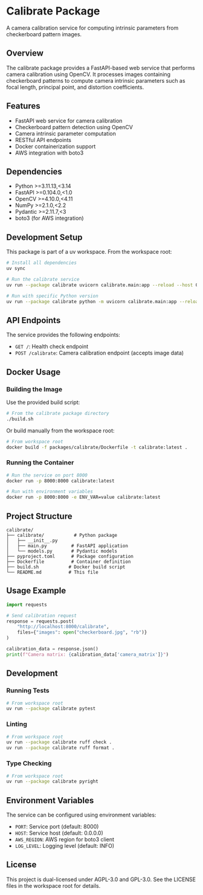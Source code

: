 # Calibrate Package

A camera calibration service for computing intrinsic parameters from checkerboard pattern images.

## Overview

The calibrate package provides a FastAPI-based web service that performs camera calibration using OpenCV. It processes images containing checkerboard patterns to compute camera intrinsic parameters such as focal length, principal point, and distortion coefficients.

## Features

- FastAPI web service for camera calibration
- Checkerboard pattern detection using OpenCV
- Camera intrinsic parameter computation
- RESTful API endpoints
- Docker containerization support
- AWS integration with boto3

## Dependencies

- Python >=3.11.13,<3.14
- FastAPI >=0.104.0,<1.0
- OpenCV >=4.10.0,<4.11
- NumPy >=2.1.0,<2.2
- Pydantic >=2.11.7,<3
- boto3 (for AWS integration)

## Development Setup

This package is part of a uv workspace. From the workspace root:

```bash
# Install all dependencies
uv sync

# Run the calibrate service
uv run --package calibrate uvicorn calibrate.main:app --reload --host 0.0.0.0 --port 8000

# Run with specific Python version
uv run --package calibrate python -m uvicorn calibrate.main:app --reload
```

## API Endpoints

The service provides the following endpoints:

- `GET /`: Health check endpoint
- `POST /calibrate`: Camera calibration endpoint (accepts image data)

## Docker Usage

### Building the Image

Use the provided build script:

```bash
# From the calibrate package directory
./build.sh
```

Or build manually from the workspace root:

```bash
# From workspace root
docker build -f packages/calibrate/Dockerfile -t calibrate:latest .
```

### Running the Container

```bash
# Run the service on port 8000
docker run -p 8000:8000 calibrate:latest

# Run with environment variables
docker run -p 8000:8000 -e ENV_VAR=value calibrate:latest
```

## Project Structure

```
calibrate/
├── calibrate/           # Python package
│   ├── __init__.py
│   ├── main.py         # FastAPI application
│   └── models.py       # Pydantic models
├── pyproject.toml      # Package configuration
├── Dockerfile          # Container definition
├── build.sh           # Docker build script
└── README.md          # This file
```

## Usage Example

```python
import requests

# Send calibration request
response = requests.post(
    "http://localhost:8000/calibrate",
    files={"images": open("checkerboard.jpg", "rb")}
)

calibration_data = response.json()
print(f"Camera matrix: {calibration_data['camera_matrix']}")
```

## Development

### Running Tests

```bash
# From workspace root
uv run --package calibrate pytest
```

### Linting

```bash
# From workspace root
uv run --package calibrate ruff check .
uv run --package calibrate ruff format .
```

### Type Checking

```bash
# From workspace root
uv run --package calibrate pyright
```

## Environment Variables

The service can be configured using environment variables:

- `PORT`: Service port (default: 8000)
- `HOST`: Service host (default: 0.0.0.0)
- `AWS_REGION`: AWS region for boto3 client
- `LOG_LEVEL`: Logging level (default: INFO)

## License

This project is dual-licensed under AGPL-3.0 and GPL-3.0. See the LICENSE files in the workspace root for details.
